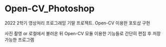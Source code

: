 # Open-CV_Photoshop
2022 2학기 영상처리 프로그래밍 기말 프로젝트. Open-CV 이용한 포토샵 구현

사진 촬영 or 로컬에서 불러온 뒤 Open-CV 모듈 이용한 기능들로 간단히 편집 후 저장가능한 프로그램
